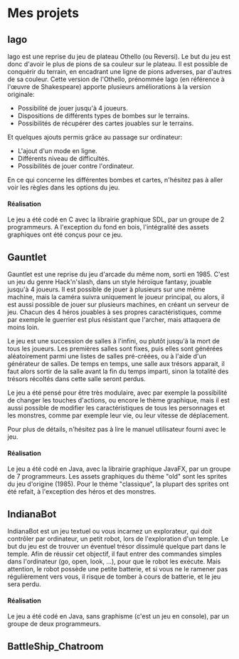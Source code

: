 # Mes projets

## Iago
Iago est une reprise du jeu de plateau Othello (ou Reversi). Le but du jeu est donc d'avoir le plus de pions de sa couleur sur le plateau. Il est possible de conquérir du terrain, en encadrant une ligne de pions adverses, par d'autres de sa couleur.
Cette version de l'Othello, prénommée Iago (en référence à l'œuvre de Shakespeare) apporte plusieurs améliorations à la version originale:
* Possibilité de jouer jusqu'à 4 joueurs.
* Dispositions de différents types de bombes sur le terrains.
* Possibilités de récupérer des cartes jouables sur le terrains.

Et quelques ajouts permis grâce au passage sur ordinateur:
* L'ajout d'un mode en ligne.
* Différents niveau de difficultés.
* Possibilités de jouer contre l'ordinateur.

En ce qui concerne les différentes bombes et cartes, n'hésitez pas à aller voir les règles dans les options du jeu.

#### Réalisation
Le jeu a été codé en C avec la librairie graphique SDL, par un groupe de 2 programmeurs. A l'exception du fond en bois, l'intégralité des assets graphiques ont été conçus pour ce jeu.

## Gauntlet
Gauntlet est une reprise du jeu d'arcade du même nom, sorti en 1985. C'est un jeu du genre Hack'n'slash, dans un style héroïque fantasy, jouable jusqu'à 4 joueurs. Il est possible de jouer à plusieurs sur une même machine, mais la caméra suivra uniquement le joueur principal, ou alors, il est aussi possible de jouer sur plusieurs machines, en créant un serveur de jeu.
Chacun des 4 héros jouables à ses propres caractéristiques, comme par exemple le guerrier est plus résistant que l'archer, mais attaquera de moins loin.

Le jeu est une succession de salles à l'infini, ou plutôt jusqu'à la mort de tous les joueurs. Les premières salles sont fixes, puis elles sont générées aléatoirement parmi une listes de salles pré-créées, ou à l'aide d'un générateur de salles. De temps en temps, une salle aux trésors apparait, il faut alors sortir de la salle avant la fin du temps imparti, sinon la totalité des trésors récoltés dans cette salle seront perdus.

Le jeu a été pensé pour être très modulaire, avec par exemple la possibilité de changer les touches d'actions, ou encore le thème graphique, mais il est aussi possible de modifier les caractéristiques de tous les personnages et les monstres, comme par exemple leur vie, ou leur vitesse de déplacement.

Pour plus de détails, n'hésitez pas à lire le manuel utilisateur fourni avec le jeu.

#### Réalisation
Le jeu a été codé en Java, avec la librairie graphique JavaFX, par un groupe de 7 programmeurs. Les assets graphiques du thème "old" sont les sprites du jeu d'origine (1985). Pour le thème "classique", la plupart des sprites ont été refait, à l'exception des héros et des monstres.

## IndianaBot
IndianaBot est un jeu textuel ou vous incarnez un explorateur, qui doit contrôler par ordinateur, un petit robot, lors de l'exploration d'un temple. Le but du jeu est de trouver un éventuel trésor dissimulé quelque part dans le temple. Afin de réussir cet objectif, il faut entrer des commandes simples dans l'ordinateur (go, open, look, ...), pour que le robot les exécute. Mais attention, le robot possède une petite batterie, et si vous ne le ramener pas régulièrement vers vous, il risque de tomber à cours de batterie, et le jeu sera perdu.

#### Réalisation
Le jeu a été codé en Java, sans graphisme (c'est un jeu en console), par un groupe de deux programmeurs.

## BattleShip_Chatroom
